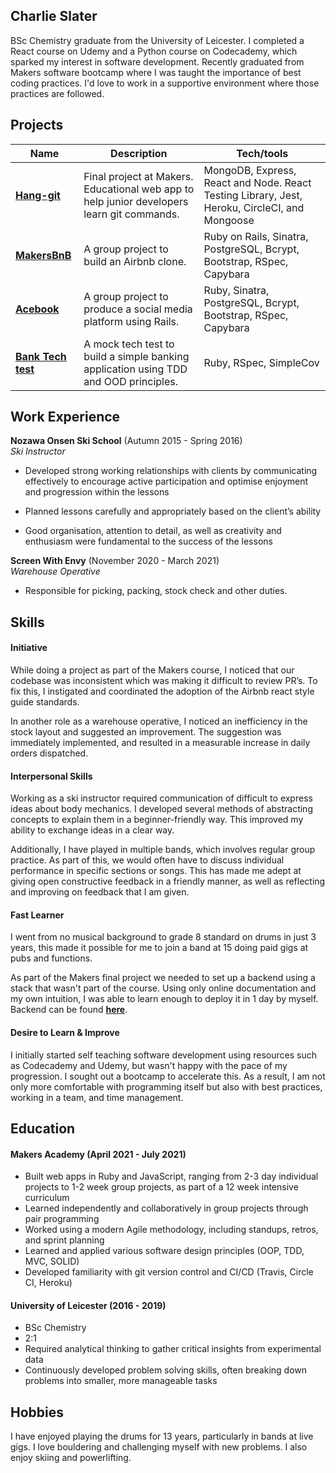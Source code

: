 ## Charlie Slater

BSc Chemistry graduate from the University of Leicester. I completed a React course on Udemy and a Python course on Codecademy, which sparked my interest in software development. Recently graduated from Makers software bootcamp where I was taught the importance of best coding practices. I'd love to work in a supportive environment where those practices are followed.

## Projects

| Name                                                               | Description                                                                                | Tech/tools                                                                                    |
| ------------------------------------------------------------------ | ------------------------------------------------------------------------------------------ | --------------------------------------------------------------------------------------------- |
| [**Hang-git**](https://github.com/cms718/hang-git)                 | Final project at Makers. Educational web app to help junior developers learn git commands. | MongoDB, Express, React and Node. React Testing Library, Jest, Heroku, CircleCI, and Mongoose |
| [**MakersBnB**](https://github.com/cms718/makersbnb)               | A group project to build an Airbnb clone.                                                  | Ruby on Rails, Sinatra, PostgreSQL, Bcrypt, Bootstrap, RSpec, Capybara                        |
| [**Acebook**](https://github.com/cms718/acebook-rails-The-Wallies) | A group project to produce a social media platform using Rails.                            | Ruby, Sinatra, PostgreSQL, Bcrypt, Bootstrap, RSpec, Capybara                                 |
| [**Bank Tech test**](https://github.com/cms718/bank-tech-test)     | A mock tech test to build a simple banking application using TDD and OOD principles.       | Ruby, RSpec, SimpleCov                                                                        |

## Work Experience

**Nozawa Onsen Ski School** (Autumn 2015 - Spring 2016)  
_Ski Instructor_

- Developed strong working relationships with clients by communicating effectively to encourage active participation and optimise enjoyment and progression within the lessons

- Planned lessons carefully and appropriately based on the client’s ability

- Good organisation, attention to detail, as well as creativity and enthusiasm were fundamental to the success of the lessons

**Screen With Envy** (November 2020 - March 2021)  
_Warehouse Operative_

- Responsible for picking, packing, stock check and other duties.

## Skills

#### Initiative

While doing a project as part of the Makers course, I noticed that our codebase was inconsistent which was making it difficult to review PR’s. To fix this, I instigated and coordinated the adoption of the Airbnb react style guide standards.

In another role as a warehouse operative, I noticed an inefficiency in the stock layout and suggested an improvement. The suggestion was immediately implemented, and resulted in a measurable increase in daily orders dispatched.

#### Interpersonal Skills

Working as a ski instructor required communication of difficult to express ideas about body mechanics. I developed several methods of abstracting concepts to explain them in a beginner-friendly way. This improved my ability to exchange ideas in a clear way.

Additionally, I have played in multiple bands, which involves regular group practice. As part of this, we would often have to discuss individual performance in specific sections or songs. This has made me adept at giving open constructive feedback in a friendly manner, as well as reflecting and improving on feedback that I am given.

#### Fast Learner

I went from no musical background to grade 8 standard on drums in just 3 years, this made it possible for me to join a band at 15 doing paid gigs at pubs and functions.

As part of the Makers final project we needed to set up a backend using a stack that wasn't part of the course. Using only online documentation and my own intuition, I was able to learn enough to deploy it in 1 day by myself. Backend can be found [**here**](https://github.com/cms718/hang-git-backend).

#### Desire to Learn & Improve

I initially started self teaching software development using resources such as Codecademy and Udemy, but wasn't happy with the pace of my progression. I sought out a bootcamp to accelerate this. As a result, I am not only more comfortable with programming itself but also with best practices, working in a team, and time management.

## Education

#### Makers Academy (April 2021 - July 2021)

- Built web apps in Ruby and JavaScript, ranging from 2-3 day individual projects to 1-2 week group projects, as part of a 12 week intensive curriculum
- Learned independently and collaboratively in group projects through pair programming
- Worked using a modern Agile methodology, including standups, retros, and sprint planning
- Learned and applied various software design principles (OOP, TDD, MVC, SOLID)
- Developed familiarity with git version control and CI/CD (Travis, Circle CI, Heroku)

#### University of Leicester (2016 - 2019)

- BSc Chemistry
- 2:1
- Required analytical thinking to gather critical insights from experimental data
- Continuously developed problem solving skills, often breaking down problems into smaller, more manageable tasks

## Hobbies

I have enjoyed playing the drums for 13 years, particularly in bands at live gigs. I love bouldering and challenging myself with new problems. I also enjoy skiing and powerlifting.
